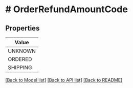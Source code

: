 # # OrderRefundAmountCode


## Properties 



| Value |
------------ | 
UNKNOWN|UNKNOWN
ORDERED|ORDERED
SHIPPING|SHIPPING

[[Back to Model list]](../../README.md#models) [[Back to API list]](../../README.md#endpoints) [[Back to README]](../../README.md)

